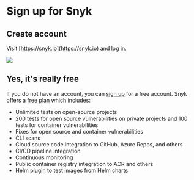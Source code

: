 # Sign up for Snyk

## Create account

Visit [https://snyk.io](https://snyk.io) and log in.

![](https://github.com/snyk/user-docs/tree/0874305e3aea1ea3c57b0398879776ac062b3479/.gitbook/assets/snyk_login_01.png)

## Yes, it's really free

If you do not have an account, you can [sign up](https://app.snyk.io/signup) for a free account. Snyk offers a [free plan](https://snyk.io/plans/) which includes:

* Unlimited tests on open-source projects
* 200 tests for open source vulnerabilities on private projects and 100 tests for container vulnerabilities
* Fixes for open source and container vulnerabilities
* CLI scans
* Cloud source code integration to GitHub, Azure Repos, and others
* CI/CD pipeline integration
* Continuous monitoring
* Public container registry integration to ACR and others
* Helm plugin to test images from Helm charts

